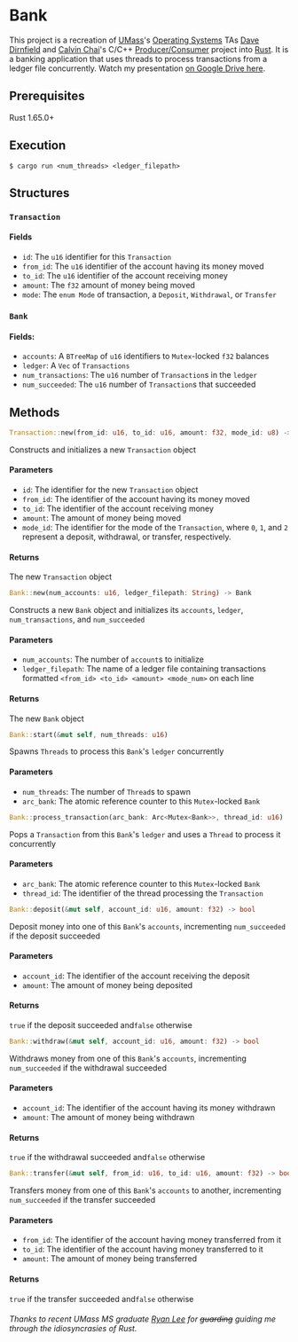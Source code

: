 # Bank
This project is a recreation of [UMass](https://www.umass.edu)'s [Operating Systems](https://www.cics.umass.edu/content/spring-23-course-descriptions#377) TAs [Dave Dirnfield](https://github.com/dd2912) and [Calvin Chai](https://github.com/NightDawnEX)'s C/C++ [Producer/Consumer](https://github.com/umass-cs-377/umass-cs-377.github.io/blob/a18ded192a18bc59affecb8ef077849617b3a61d/docs/04-projects/04-prodcon/index.md) project into [Rust](https://www.https://www.rust-lang.org). It is a banking application that uses threads to process transactions from a ledger file concurrently. Watch my presentation [on Google Drive here](https://drive.google.com/file/d/1JzMJABKetQsdgeSP7Np1wbjC1PZ1y4N7/view?usp=sharing).
## Prerequisites
Rust 1.65.0+
## Execution
```console
$ cargo run <num_threads> <ledger_filepath>
```
## Structures
### `Transaction`
#### Fields
- `id`: The `u16` identifier for this `Transaction`
- `from_id`: The `u16` identifier of the account having its money moved
- `to_id`: The `u16` identifier of the account receiving money
- `amount`: The `f32` amount of money being moved
- `mode`: The `enum Mode` of transaction, a `Deposit`, `Withdrawal`, or `Transfer`
### `Bank`
#### Fields:
- `accounts`: A `BTreeMap` of `u16` identifiers to `Mutex`-locked `f32` balances
- `ledger`: A `Vec` of `Transactions`
- `num_transactions`: The `u16` number of `Transaction`s in the `ledger`
- `num_succeeded`: The `u16` number of `Transaction`s that succeeded
## Methods
```rs
Transaction::new(from_id: u16, to_id: u16, amount: f32, mode_id: u8) -> Transaction
```
Constructs and initializes a new `Transaction` object
#### Parameters
- `id`: The identifier for the new `Transaction` object
- `from_id`: The identifier of the account having its money moved
- `to_id`: The identifier of the account receiving money
- `amount`: The amount of money being moved
- `mode_id`: The identifier for the mode of the `Transaction`, where `0`, `1`, and `2`
  represent a deposit, withdrawal, or transfer, respectively.
#### Returns
The new `Transaction` object
```rs
Bank::new(num_accounts: u16, ledger_filepath: String) -> Bank
```
Constructs a new `Bank` object and initializes its `accounts`, `ledger`, `num_transactions`,
and `num_succeeded`
#### Parameters
- `num_accounts`: The number of `account`s to initialize
- `ledger_filepath`: The name of a ledger file containing transactions formatted `<from_id> <to_id> <amount> <mode_num>` on each line
#### Returns
The new `Bank` object
```rs
Bank::start(&mut self, num_threads: u16)
```
Spawns `Threads` to process this `Bank`'s `ledger` concurrently
#### Parameters
- `num_threads`: The number of `Thread`s to spawn
- `arc_bank`: The atomic reference counter to this `Mutex`-locked `Bank`
```rs
Bank::process_transaction(arc_bank: Arc<Mutex<Bank>>, thread_id: u16)
```
Pops a `Transaction` from this `Bank`'s `ledger` and uses a `Thread` to process it concurrently
#### Parameters
- `arc_bank`: The atomic reference counter to this `Mutex`-locked `Bank`
- `thread_id`: The identifier of the thread processing the `Transaction`
```rs
Bank::deposit(&mut self, account_id: u16, amount: f32) -> bool
```
Deposit money into one of this `Bank`'s `accounts`, incrementing `num_succeeded` if the deposit succeeded
#### Parameters
- `account_id`: The identifier of the account receiving the deposit
- `amount`: The amount of money being deposited
#### Returns
`true` if the deposit succeeded and`false` otherwise
```rs
Bank::withdraw(&mut self, account_id: u16, amount: f32) -> bool
```
Withdraws money from one of this `Bank`'s `accounts`, incrementing `num_succeeded` if the withdrawal succeeded
#### Parameters
- `account_id`: The identifier of the account having its money withdrawn
- `amount`: The amount of money being withdrawn
#### Returns
`true` if the withdrawal succeeded and`false` otherwise
```rs
Bank::transfer(&mut self, from_id: u16, to_id: u16, amount: f32) -> bool
```
Transfers money from one of this `Bank`'s `accounts` to another, incrementing `num_succeeded` if the transfer succeeded
#### Parameters
- `from_id`: The identifier of the account having money transferred from it
- `to_id`: The identifier of the account having money transferred to it
- `amount`: The amount of money being transferred
#### Returns
`true` if the transfer succeeded and`false` otherwise

###### Thanks to recent UMass MS graduate [Ryan Lee](https://github.com/rlee287) for ~~guarding~~ guiding me through the idiosyncrasies of Rust.